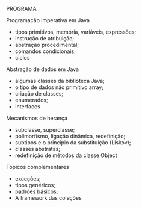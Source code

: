 PROGRAMA

Programação imperativa em Java

- tipos primitivos, memória, variáveis, expressões;
- instrução de atribuição;
- abstração procedimental;
- comandos condicionais;
- ciclos

Abstração de dados em Java

- algumas classes da biblioteca Java;
- o tipo de dados não primitivo array;
- criação de classes;
- enumerados;
- interfaces

Mecanismos de herança

- subclasse, superclasse;
- polimorfismo, ligação dinâmica, redefinição;
- subtipos e o princípio da substituição (Liskov);
- classes abstratas;
- redefinição de métodos da classe Object

Tópicos complementares

- exceções;
- tipos genéricos;
- padrões básicos;
- A framework das coleções
